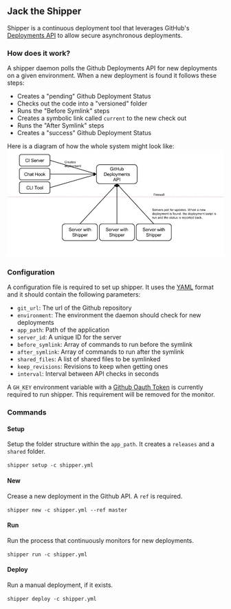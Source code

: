 ## Jack the Shipper

Shipper is a continuous deployment tool that leverages GitHub's [Deployments API](https://developer.github.com/v3/repos/deployments/) to allow secure asynchronous deployments.

### How does it work?

A shipper daemon polls the Github Deployments API for new deployments on a given environment. When a new deployment is found it follows these steps:

- Creates a "pending" Github Deployment Status
- Checks out the code into a "versioned" folder
- Runs the "Before Symlink" steps
- Creates a symbolic link called `current` to the new check out
- Runs the "After Symlink" steps
- Creates a "success" Github Deployment Status

Here is a diagram of how the whole system might look like:
![diagram](docs/diagram.png "Shipper diagram")

### Configuration

A configuration file is required to set up shipper. It uses the [YAML](http://www.yaml.org/) format and it should contain the following parameters:

- `git_url`: The url of the Github repository
- `environment`: The environment the daemon should check for new deployments
- `app_path`: Path of the application
- `server_id`: A unique ID for the server
- `before_symlink`: Array of commands to run before the symlink
- `after_symlink`: Array of commands to run after the symlink
- `shared_files`: A list of shared files to be symlinked
- `keep_revisions`: Revisions to keep when getting ones
- `interval`: Interval between API checks in seconds

A `GH_KEY` environment variable with a [Github Oauth Token](https://help.github.com/articles/creating-an-access-token-for-command-line-use/) is currently required to run shipper.
This requirement will be removed for the monitor.

### Commands

#### Setup

Setup the folder structure within the `app_path`. It creates a `releases` and a `shared` folder.

`shipper setup -c shipper.yml`

#### New

Crease a new deployment in the Github API. A `ref` is required.

`shipper new -c shipper.yml --ref master`

#### Run

Run the process that continuously monitors for new deployments.

`shipper run -c shipper.yml`

#### Deploy

Run a manual deployment, if it exists.

`shipper deploy -c shipper.yml`
